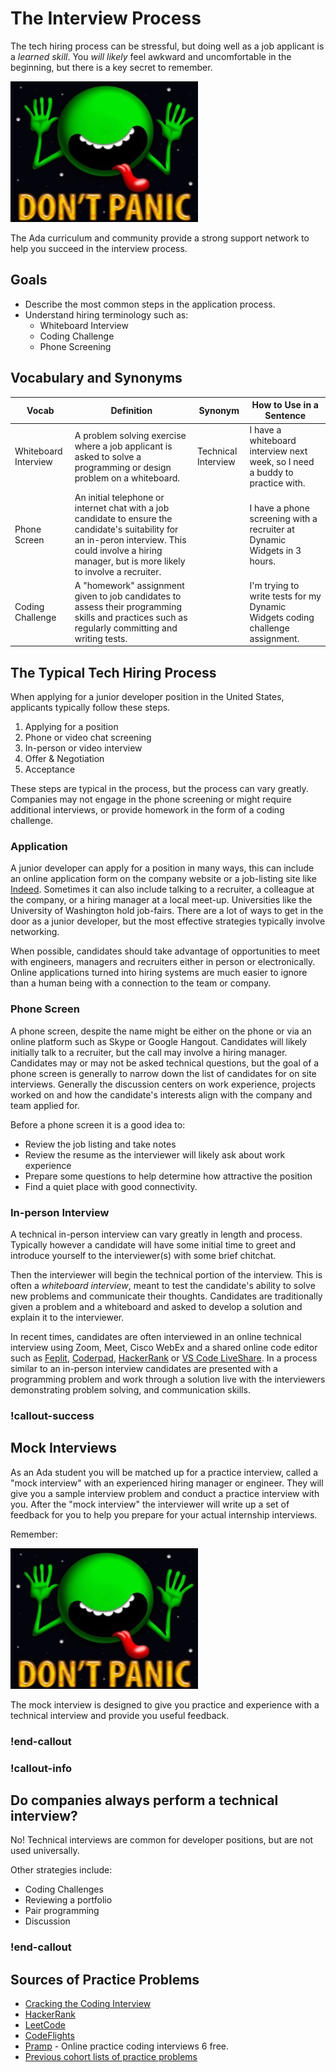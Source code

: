 # The Interview Process

The tech hiring process can be stressful, but doing well as a job applicant is a _learned skill_.  You _will likely_ feel awkward and uncomfortable in the beginning, but there is a key secret to remember.

![don't panic](/assets/interview-process_interview-introduction_dont-panic.jpg)

The Ada curriculum and community provide a strong support network to help you succeed in the interview process.

## Goals

- Describe the most common steps in the application process.
- Understand hiring terminology such as:
  - Whiteboard Interview
  - Coding Challenge
  - Phone Screening

## Vocabulary and Synonyms

| Vocab	|  Definition	| Synonym | How to Use in a Sentence |
|---	|---	|---	|---	|
|  Whiteboard Interview  	|  A problem solving exercise where a job applicant is asked to solve a programming or design problem on a whiteboard. 	|    Technical Interview	|   I have a whiteboard interview next week, so I need a buddy to practice with. 	|
| Phone Screen | An initial telephone or internet chat with a job candidate to ensure the candidate's suitability for an in-peron interview.  This could involve a hiring manager, but is more likely to involve a recruiter. | &nbsp; | I have a phone screening with a recruiter at Dynamic Widgets in 3 hours. | 
| Coding Challenge | A "homework" assignment given to job candidates to assess their programming skills and practices such as regularly committing and writing tests. |  | I'm trying to write tests for my Dynamic Widgets coding challenge assignment. 

## The Typical Tech Hiring Process

When applying for a junior developer position in the United States, applicants typically follow these steps.

1. Applying for a position
1. Phone or video chat screening
1. In-person or video interview
1. Offer & Negotiation
1. Acceptance

These steps are typical in the process, but the process can vary greatly.  Companies may not engage in the phone screening or might require additional interviews, or provide homework in the form of a coding challenge.

### Application

A junior developer can apply for a position in many ways, this can include an online application form on the company website or a job-listing site like [Indeed](https://www.indeed.com/q-Apply-jobs.html).  Sometimes it can also include talking to a recruiter, a colleague at the company, or a hiring manager at a local meet-up.  Universities like the University of Washington hold job-fairs.  There are a lot of ways to get in the door as a junior developer, but the most effective strategies typically involve networking.  

When possible, candidates should take advantage of opportunities to meet with engineers, managers and recruiters either in person or electronically.  Online applications turned into hiring systems are much easier to ignore than a human being with a connection to the team or company.

### Phone Screen

A phone screen, despite the name might be either on the phone or via an online platform such as Skype or Google Hangout.  Candidates will likely initially talk to a recruiter, but the call may involve a hiring manager.  Candidates may or may not be asked technical questions, but the goal of a phone screen is generally to narrow down the list of candidates for on site interviews.  Generally the discussion centers on work experience, projects worked on and how the candidate's interests align with the company and team applied for.

Before a phone screen it is a good idea to:

- Review the job listing and take notes
- Review the resume as the interviewer will likely ask about work experience
- Prepare some questions to help determine how attractive the position
- Find a quiet place with good connectivity.

### In-person Interview

A technical in-person interview can vary greatly in length and process.  Typically however a candidate will have some initial time to greet and introduce yourself to the interviewer(s) with some brief chitchat.  

Then the interviewer will begin the technical portion of the interview.  This is often a _whiteboard interview_, meant to test the candidate's ability to solve new problems and communicate their thoughts.  Candidates are traditionally given a problem and a whiteboard and asked to develop a solution and explain it to the interviewer.

In recent times, candidates are often interviewed in an online technical interview using Zoom, Meet, Cisco WebEx and a shared online code editor such as [Feplit](https://replit.com/), [Coderpad](https://coderpad.io/), [HackerRank](https://hackerrank.com/) or [VS Code LiveShare](https://docs.microsoft.com/en-us/visualstudio/liveshare/use/vscode).  In a process similar to an in-person interview candidates are presented with a programming problem and work through a solution live with the interviewers demonstrating problem solving, and communication skills.

<!-- available callout types: info, success, warning, danger, secondary  -->
### !callout-success

## Mock Interviews

As an Ada student you will be matched up for a practice interview, called a "mock interview" with an experienced hiring manager or engineer.  They will give you a sample interview problem and conduct a practice interview with you.  After the "mock interview" the interviewer will write up a set of feedback for you to help you prepare for your actual internship interviews.

Remember:  

![don't panic](/assets/interview-process_interview-introduction_dont-panic.jpg)

The mock interview is designed to give you practice and experience with a technical interview and provide you useful feedback.

### !end-callout


<!-- available callout types: info, success, warning, danger, secondary  -->
### !callout-info

## Do companies always perform a technical interview?

No!  Technical interviews are common for developer positions, but are not used universally.

Other strategies include:

- Coding Challenges
- Reviewing a portfolio
- Pair programming
- Discussion

### !end-callout

## Sources of Practice Problems

- [Cracking the Coding Interview](http://www.crackingthecodinginterview.com/contents.html)
- [HackerRank](https://www.hackerrank.com/)
- [LeetCode](https://leetcode.com/)
- [CodeFlights](https://codefights.com/)
- [Pramp](https://www.pramp.com/) - Online practice coding interviews 6 free.
- [Previous cohort lists of practice problems](https://docs.google.com/spreadsheets/d/1fEDgUvF3e7VVVzlkrV2X6_5nqFA7_34B7FdWsZUDxZc/edit#gid=1999142690)
